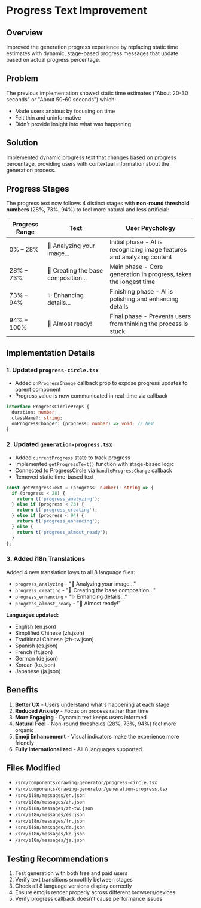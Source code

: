 # Progress Text Improvement

## Overview
Improved the generation progress experience by replacing static time estimates with dynamic, stage-based progress messages that update based on actual progress percentage.

## Problem
The previous implementation showed static time estimates ("About 20-30 seconds" or "About 50-60 seconds") which:
- Made users anxious by focusing on time
- Felt thin and uninformative
- Didn't provide insight into what was happening

## Solution
Implemented dynamic progress text that changes based on progress percentage, providing users with contextual information about the generation process.

## Progress Stages

The progress text now follows 4 distinct stages with **non-round threshold numbers** (28%, 73%, 94%) to feel more natural and less artificial:

| Progress Range | Text | User Psychology |
|----------------|------|-----------------|
| 0% – 28% | 🧠 Analyzing your image... | Initial phase - AI is recognizing image features and analyzing content |
| 28% – 73% | 🎨 Creating the base composition... | Main phase - Core generation in progress, takes the longest time |
| 73% – 94% | ✨ Enhancing details... | Finishing phase - AI is polishing and enhancing details |
| 94% – 100% | 💫 Almost ready! | Final phase - Prevents users from thinking the process is stuck |

## Implementation Details

### 1. Updated `progress-circle.tsx`
- Added `onProgressChange` callback prop to expose progress updates to parent component
- Progress value is now communicated in real-time via callback

```typescript
interface ProgressCircleProps {
  duration: number;
  className?: string;
  onProgressChange?: (progress: number) => void; // NEW
}
```

### 2. Updated `generation-progress.tsx`
- Added `currentProgress` state to track progress
- Implemented `getProgressText()` function with stage-based logic
- Connected to ProgressCircle via `handleProgressChange` callback
- Removed static time-based text

```typescript
const getProgressText = (progress: number): string => {
  if (progress < 28) {
    return t('progress_analyzing');
  } else if (progress < 73) {
    return t('progress_creating');
  } else if (progress < 94) {
    return t('progress_enhancing');
  } else {
    return t('progress_almost_ready');
  }
};
```

### 3. Added i18n Translations
Added 4 new translation keys to all 8 language files:

- `progress_analyzing` - "🧠 Analyzing your image..."
- `progress_creating` - "🎨 Creating the base composition..."
- `progress_enhancing` - "✨ Enhancing details..."
- `progress_almost_ready` - "💫 Almost ready!"

**Languages updated:**
- English (en.json)
- Simplified Chinese (zh.json)
- Traditional Chinese (zh-tw.json)
- Spanish (es.json)
- French (fr.json)
- German (de.json)
- Korean (ko.json)
- Japanese (ja.json)

## Benefits

1. **Better UX** - Users understand what's happening at each stage
2. **Reduced Anxiety** - Focus on process rather than time
3. **More Engaging** - Dynamic text keeps users informed
4. **Natural Feel** - Non-round thresholds (28%, 73%, 94%) feel more organic
5. **Emoji Enhancement** - Visual indicators make the experience more friendly
6. **Fully Internationalized** - All 8 languages supported

## Files Modified

- `/src/components/drawing-generator/progress-circle.tsx`
- `/src/components/drawing-generator/generation-progress.tsx`
- `/src/i18n/messages/en.json`
- `/src/i18n/messages/zh.json`
- `/src/i18n/messages/zh-tw.json`
- `/src/i18n/messages/es.json`
- `/src/i18n/messages/fr.json`
- `/src/i18n/messages/de.json`
- `/src/i18n/messages/ko.json`
- `/src/i18n/messages/ja.json`

## Testing Recommendations

1. Test generation with both free and paid users
2. Verify text transitions smoothly between stages
3. Check all 8 language versions display correctly
4. Ensure emojis render properly across different browsers/devices
5. Verify progress callback doesn't cause performance issues
